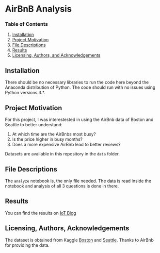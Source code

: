 # AirBnB Analysis
### Table of Contents

1. [Installation](#installation)
2. [Project Motivation](#motivation)
3. [File Descriptions](#files)
4. [Results](#results)
5. [Licensing, Authors, and Acknowledgements](#licensing)

## Installation <a name="installation"></a>

There should be no necessary libraries to run the code here beyond the Anaconda distribution of Python.  The code should run with no issues using Python versions 3.*.

## Project Motivation<a name="motivation"></a>

For this project, I was interestested in using the AirBnb data of Boston and Seattle to better understand:

1. At which time are the AirBnbs most busy?
2. Is the price higher in busy months?
3. Does a more expensive AirBnb lead to better reviews?

Datasets are available in this repository in the `data` folder.

## File Descriptions <a name="files"></a>

The `analyze` notebook is, the only file needed. The data is read inside the notebook and analysis of all 3 questions is done in there. 

## Results<a name="results"></a>
You can find the results on [IoT Blog](https://iot-blog.net)


## Licensing, Authors, Acknowledgements<a name="licensing"></a>

The dataset is obtained from Kaggle [Boston](https://www.kaggle.com/datasets/airbnb/boston) and [Seattle](https://www.kaggle.com/datasets/airbnb/seattle). Thanks to AirBnb for providing the data.